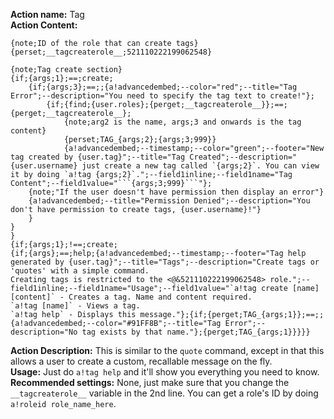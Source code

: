 **Action name:** Tag    
**Action Content:**    
```
{note;ID of the role that can create tags}
{perset;__tagcreaterole__;521110222199062548}

{note;Tag create section}
{if;{args;1};==;create;
	{if;{args;3};==;;{a!advancedembed;--color="red";--title="Tag Error";--description="You need to specify the tag text to create!"};
		{if;{find;{user.roles};{perget;__tagcreaterole__}};==;{perget;__tagcreaterole__};
			{note;arg2 is the name, args;3 and onwards is the tag content}
			{perset;TAG_{args;2};{args;3;999}}
			{a!advancedembed;--timestamp;--color="green";--footer="New tag created by {user.tag}";--title="Tag Created";--description="{user.username} just create a new tag called `{args;2}`. You can view it by doing `a!tag {args;2}`.";--field1inline;--field1name="Tag Content";--field1value="```{args;3;999}```"};
	{note;"If the user doesn't have permission then display an error"}
	{a!advancedembed;--title="Permission Denied";--description="You don't have permission to create tags, {user.username}!"}
	}
}
}
{if;{args;1};!==;create;
{if;{args};==;help;{a!advancedembed;--timestamp;--footer="Tag help generated by {user.tag}";--title="Tags";--description="Create tags or 'quotes' with a simple command.
Creating tags is restricted to the <@&521110222199062548> role.";--field1inline;--field1name="Usage";--field1value="`a!tag create [name] [content]` - Creates a tag. Name and content required.
`a!tag [name]` - Views a tag.
`a!tag help` - Displays this message."};{if;{perget;TAG_{args;1}};==;;{a!advancedembed;--color="#91FF8B";--title="Tag Error";--description="No tag exists by that name."};{perget;TAG_{args;1}}}}}
```

**Action Description:** This is similar to the `quote` command, except in that this allows a user to create a custom, recallable message on the fly.    
**Usage:** Just do `a!tag help` and it'll show you everything you need to know.    
**Recommended settings:** None, just make sure that you change the `__tagcreaterole__` variable in the 2nd line. You can get a role's ID by doing `a!roleid role_name_here`.